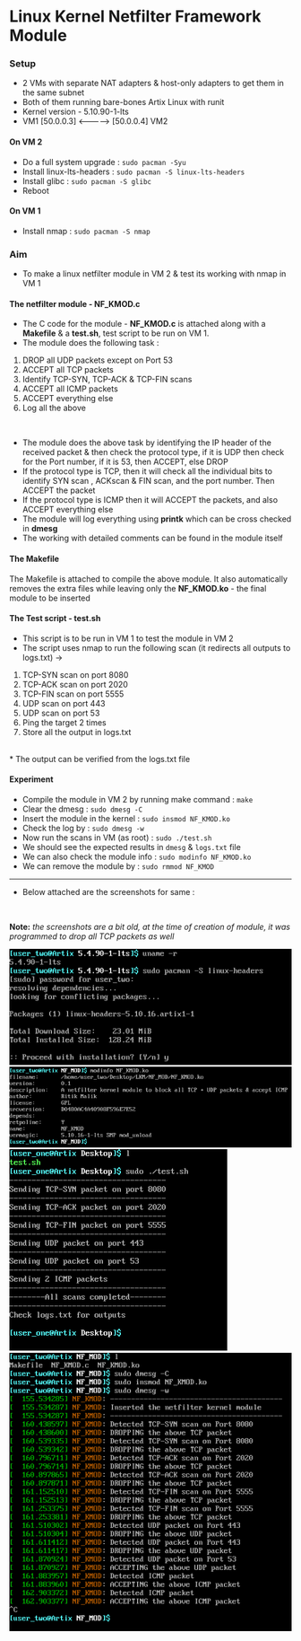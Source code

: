 # Linux Kernel Netfilter Framework Module

### Setup
* 2 VMs with separate NAT adapters & host-only adapters to get them in the same subnet
* Both of them running bare-bones Artix Linux with runit
* Kernel version - 5.10.90-1-lts
* VM1 \[50.0.0.3] <-----> \[50.0.0.4] VM2

#### On VM 2
* Do a full system upgrade : `sudo pacman -Syu`
* Install linux-lts-headers : `sudo pacman -S linux-lts-headers`
* Install glibc : `sudo pacman -S glibc`
* Reboot

#### On VM 1
* Install nmap : `sudo pacman -S nmap`

### Aim
* To make a linux netfilter module in VM 2 & test its working with nmap in VM 1

#### The netfilter module - NF_KMOD.c
* The C code for the module - **NF_KMOD.c** is attached along with a **Makefile** & a **test.sh**, test script to be run on VM 1.
* The module does the following task :
1. DROP all UDP packets except on Port 53
2. ACCEPT all TCP packets
3. Identify TCP-SYN, TCP-ACK & TCP-FIN scans
4. ACCEPT all ICMP packets
5. ACCEPT everything else
6. Log all the above
<br>

* The module does the above task by identifying the IP header of the received packet & then check the protocol type, if it is UDP then check for the Port number, if it is 53, then ACCEPT, else DROP
* If the protocol type is TCP, then it will check all the individual bits to identify SYN scan , ACKscan & FIN scan, and the port number. Then ACCEPT the packet
* If the protocol type is ICMP then it will ACCEPT the packets, and also ACCEPT everything else
* The module will log everything using **printk** which can be cross checked in **dmesg**
* The working with detailed comments can be found in the module itself
  
#### The Makefile
The Makefile is attached to compile the above module. It also automatically removes the extra files while leaving only the **NF_KMOD.ko** - the final module to be inserted

#### The Test script - test.sh
* This script is to be run in VM 1 to test the module in VM 2
* The script uses nmap to run the following scan (it redirects all outputs to logs.txt) ->
1. TCP-SYN scan on port 8080
2. TCP-ACK scan on port 2020
3. TCP-FIN scan on port 5555
4. UDP scan on port 443
5. UDP scan on port 53
6. Ping the target 2 times
7. Store all the output in logs.txt
<br>
* The output can be verified from the logs.txt file

#### Experiment
* Compile the module in VM 2 by running make command : `make`
* Clear the dmesg : `sudo dmesg -C`
* Insert the module in the kernel : `sudo insmod NF_KMOD.ko`
* Check the log by : `sudo dmesg -w`
* Now run the scans in VM (as root) : `sudo ./test.sh`
* We should see the expected results in `dmesg` & `logs.txt` file
* We can also check the module info : `sudo modinfo NF_KMOD.ko`
* We can remove the module by : `sudo rmmod NF_KMOD`

-------------------------------------------------------------

* Below attached are the screenshots for same :
<br>

**Note:** *the screenshots are a bit old, at the time of creation of module, it was programmed to drop all TCP packets as well*

![Installing linux header](images/linux_headers.png)
![modinfo](images/modinfo.png)
![test scripp](images/test_working.png)
![module](images/module_working.png)
